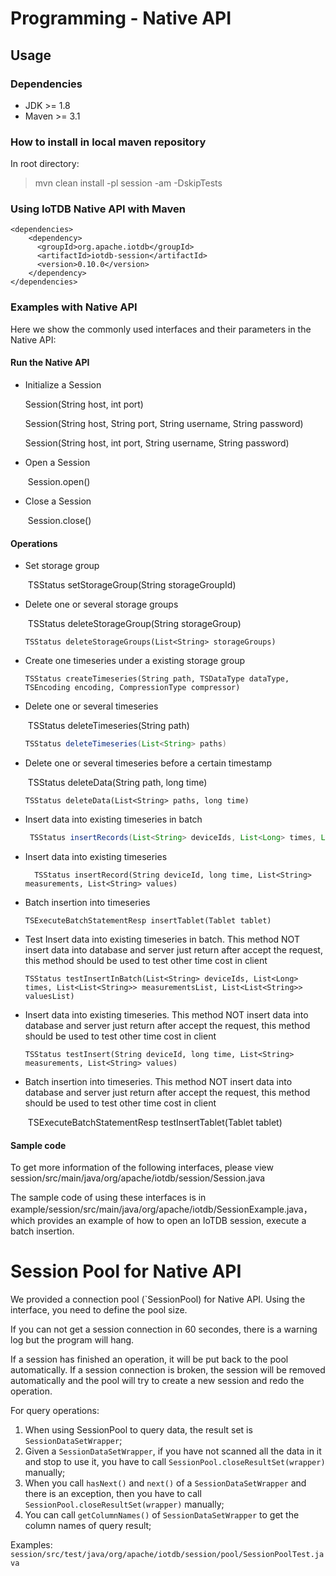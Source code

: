 <!--

    Licensed to the Apache Software Foundation (ASF) under one
    or more contributor license agreements.  See the NOTICE file
    distributed with this work for additional information
    regarding copyright ownership.  The ASF licenses this file
    to you under the Apache License, Version 2.0 (the
    "License"); you may not use this file except in compliance
    with the License.  You may obtain a copy of the License at
    
        http://www.apache.org/licenses/LICENSE-2.0
    
    Unless required by applicable law or agreed to in writing,
    software distributed under the License is distributed on an
    "AS IS" BASIS, WITHOUT WARRANTIES OR CONDITIONS OF ANY
    KIND, either express or implied.  See the License for the
    specific language governing permissions and limitations
    under the License.

-->

# Programming - Native API
## Usage

### Dependencies

* JDK >= 1.8
* Maven >= 3.1

### How to install in local maven repository

In root directory:
> mvn clean install -pl session -am -DskipTests

### Using IoTDB Native API with Maven

```
<dependencies>
    <dependency>
      <groupId>org.apache.iotdb</groupId>
      <artifactId>iotdb-session</artifactId>
      <version>0.10.0</version>
    </dependency>
</dependencies>
```


### Examples with Native API

Here we show the commonly used interfaces and their parameters in the Native API:

#### Run the Native API

* Initialize a Session

  	Session(String host, int port)

  	Session(String host, String port, String username, String password)

  	Session(String host, int port, String username, String password)

* Open a Session

  ​	Session.open()

* Close a Session

  ​	Session.close()

#### Operations

* Set storage group

  ​	TSStatus setStorageGroup(String storageGroupId)

* Delete one or several storage groups

  ​	TSStatus deleteStorageGroup(String storageGroup)

  ```
  TSStatus deleteStorageGroups(List<String> storageGroups)
  ```

* Create one timeseries under a existing storage group

  ```
  TSStatus createTimeseries(String path, TSDataType dataType, TSEncoding encoding, CompressionType compressor)
  ```

* Delete one or several timeseries

  ​	TSStatus deleteTimeseries(String path)

  ```java
  TSStatus deleteTimeseries(List<String> paths)
  ```

* Delete one or several timeseries before a certain timestamp

  ​	TSStatus deleteData(String path, long time)

  ```
  TSStatus deleteData(List<String> paths, long time)
  ```

* Insert data into existing timeseries in batch

   ```java
   	TSStatus insertRecords(List<String> deviceIds, List<Long> times, List<List<String>> measurementsList, List<List<String>> valuesList)
   ```

* Insert data into existing timeseries

  ```
  	TSStatus insertRecord(String deviceId, long time, List<String> measurements, List<String> values)
  ```

* Batch insertion into timeseries

  ```
  TSExecuteBatchStatementResp insertTablet(Tablet tablet)
  ```

* Test Insert data into existing timeseries in batch. This method NOT insert data into database and server just return after accept the request, this method should be used to test other time cost in client

   ```
   TSStatus testInsertInBatch(List<String> deviceIds, List<Long> times, List<List<String>> measurementsList, List<List<String>> valuesList)
   ```

* Insert data into existing timeseries. This method NOT insert data into database and server just return after accept the request, this method should be used to test other time cost in client

  ```
  TSStatus testInsert(String deviceId, long time, List<String> measurements, List<String> values)
  ```

* Batch insertion into timeseries. This method NOT insert data into database and server just return after accept the request, this method should be used to test other time cost in client

  ​	TSExecuteBatchStatementResp testInsertTablet(Tablet tablet)

#### Sample code

To get more information of the following interfaces, please view session/src/main/java/org/apache/iotdb/session/Session.java

The sample code of using these interfaces is in example/session/src/main/java/org/apache/iotdb/SessionExample.java，which provides an example of how to open an IoTDB session, execute a batch insertion.


# Session Pool for Native API

We provided a connection pool (`SessionPool) for Native API.
Using the interface, you need to define the pool size.

If you can not get a session connection in 60 secondes, there is a warning log but the program will hang.

If a session has finished an operation, it will be put back to the pool automatically.
If a session connection is broken, the session will be removed automatically and the pool will try 
to create a new session and redo the operation.

For query operations:

1. When using SessionPool to query data, the result set is `SessionDataSetWrapper`;
2. Given a `SessionDataSetWrapper`, if you have not scanned all the data in it and stop to use it,
you have to call `SessionPool.closeResultSet(wrapper)` manually;
3. When you call `hasNext()` and `next()` of a `SessionDataSetWrapper` and there is an exception, then
you have to call `SessionPool.closeResultSet(wrapper)` manually;
4. You can call `getColumnNames()` of `SessionDataSetWrapper` to get the column names of query result;

Examples: ```session/src/test/java/org/apache/iotdb/session/pool/SessionPoolTest.java```